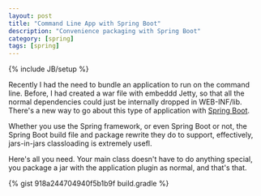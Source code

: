 ```yaml
---
layout: post
title: "Command Line App with Spring Boot"
description: "Convenience packaging with Spring Boot"
category: [spring]
tags: [spring]
---
```

{% include JB/setup %}

Recently I had the need to bundle an application to run on the command line.  Before, I had created a war file with embeddd Jetty, so that all the normal dependencies could just be internally dropped in WEB-INF/lib.  There's a new way to go about this type of application with [Spring Boot](http://projects.spring.io/spring-boot/).

Whether you use the Spring framework, or even Spring Boot or not, the Spring Boot build file and package rewrite they do to support, effectively, jars-in-jars classloading is extremely usefl.

Here's all you need.  Your main class doesn't have to do anything special, you package a jar with the application plugin as normal, and that's that.

{% gist 918a244704940f5b1b9f build.gradle %}
